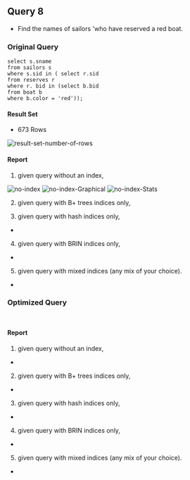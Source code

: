 ## Query 8

* Find the names of sailors 'who have reserved a red boat.

### Original Query
```
select s.sname
from sailors s
where s.sid in ( select r.sid
from reserves r
where r. bid in (select b.bid
from boat b
where b.color = 'red'));

```

#### Result Set
* 673 Rows

<img src="./screenshots/Query8/result-set-number-of-rows.png" alt="result-set-number-of-rows">


#### Report

1) given query without an index,

<img src="./screenshots/Query8/no-index.png" alt="no-index">
<img src="./screenshots/Query8/no-index-Graphical-explain.png" alt="no-index-Graphical">
<img src="./screenshots/Query8/no-index-Stats.png" alt="no-index-Stats">


2) given query with B+ trees indices only,




3) given query with hash indices only,
*

4) given query with BRIN indices only,
*

5) given query with mixed indices (any mix of your choice).
*


### Optimized Query

```


```

#### Report

1) given query without an index,

*

2) given query with B+ trees indices only,
*
3) given query with hash indices only,
*

4) given query with BRIN indices only,
*

5) given query with mixed indices (any mix of your choice).
*

